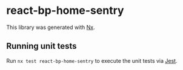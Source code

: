 # react-bp-home-sentry

This library was generated with [Nx](https://nx.dev).

## Running unit tests

Run `nx test react-bp-home-sentry` to execute the unit tests via [Jest](https://jestjs.io).
